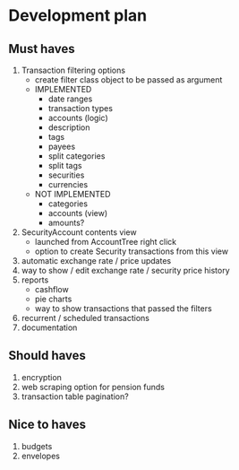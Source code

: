 # Development plan

## Must haves

1. Transaction filtering options
    - create filter class object to be passed as argument
    - IMPLEMENTED
        - date ranges
        - transaction types
        - accounts (logic)
        - description
        - tags
        - payees
        - split categories
        - split tags
        - securities
        - currencies
    - NOT IMPLEMENTED
        - categories  
        - accounts (view)
        - amounts?
1. SecurityAccount contents view
    - launched from AccountTree right click
    - option to create Security transactions from this view
1. automatic exchange rate / price updates
1. way to show / edit exchange rate / security price history
1. reports
    - cashflow
    - pie charts
    - way to show transactions that passed the filters
1. recurrent / scheduled transactions
1. documentation

## Should haves

1. encryption
1. web scraping option for pension funds
1. transaction table pagination?

## Nice to haves

1. budgets
1. envelopes
